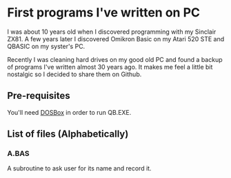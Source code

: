 # First programs I've written on PC

I was about 10 years old when I discovered programming with my Sinclair ZX81. A few years later I discovered Omikron Basic on my Atari 520 STE and QBASIC on my syster's PC.

Recently I was cleaning hard drives on my good old PC and found a backup of programs I've written almost 30 years ago. It makes me feel a little bit nostalgic so I decided to share them on Github.

## Pre-requisites

You'll need [DOSBox](https://www.dosbox.com/) in order to run QB.EXE.

## List of files (Alphabetically)

### A.BAS

A subroutine to ask user for its name and record it.


